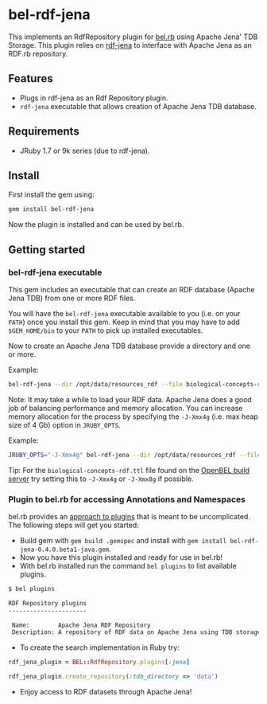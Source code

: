 # bel-rdf-jena

This implements an RdfRepository plugin for [bel.rb](https://github.com/OpenBEL/bel.rb) using Apache Jena' TDB Storage. This plugin relies on [rdf-jena](https://github.com/abargnesi/rdf-jena) to interface with Apache Jena as an RDF.rb repository.

## Features

- Plugs in rdf-jena as an Rdf Repository plugin.
- `rdf-jena` executable that allows creation of Apache Jena TDB database.

## Requirements

- JRuby 1.7 or 9k series (due to rdf-jena).

## Install

First install the gem using:

```bash
gem install bel-rdf-jena
```

Now the plugin is installed and can be used by bel.rb.

## Getting started

### bel-rdf-jena executable

This gem includes an executable that can create an RDF database (Apache Jena TDB) from one or more RDF files.

You will have the `bel-rdf-jena` executable available to you (i.e. on your `PATH`) once you install this gem. Keep in mind that you may have to add `$GEM_HOME/bin` to your `PATH` to pick up installed executables.

Now to create an Apache Jena TDB database provide a directory and one or more.

Example:

```bash
bel-rdf-jena --dir /opt/data/resources_rdf --file biological-concepts-rdf.ttl
```

Note: It may take a while to load your RDF data. Apache Jena does a good job of balancing performance and memory allocation. You can increase memory allocation for the process by specifying the `-J-Xmx4g` (i.e. max heap size of 4 Gb) option in `JRUBY_OPTS`.

Example:

```bash
JRUBY_OPTS="-J-Xmx4g" bel-rdf-jena --dir /opt/data/resources_rdf --file biological-concepts-rdf.ttl
```

Tip: For the `biological-concepts-rdf.ttl` file found on the [OpenBEL build server](http://build.openbel.org/browse/OR) try setting this to `-J-Xmx4g` or `-J-Xmx8g` if possible.

### Plugin to bel.rb for accessing Annotations and Namespaces

bel.rb provides an [approach to plugins](https://github.com/OpenBEL/bel.rb/wiki/Plugins-in-bel.rb) that is meant to be uncomplicated. The following steps will get you started:

- Build gem with `gem build .gemspec` and install with `gem install bel-rdf-jena-0.4.0.beta1-java.gem`.
- Now you have this plugin installed and ready for use in bel.rb!
- With bel.rb installed run the command `bel plugins` to list available plugins.

```bash
$ bel plugins

RDF Repository plugins
----------------------

 Name:        Apache Jena RDF Repository
 Description: A repository of RDF data on Apache Jena using TDB storage.
```

- To create the search implementation in Ruby try:

```ruby
rdf_jena_plugin = BEL::RdfRepository.plugins[:jena]

rdf_jena_plugin.create_repository(:tdb_directory => 'data')
```

- Enjoy access to RDF datasets through Apache Jena!
